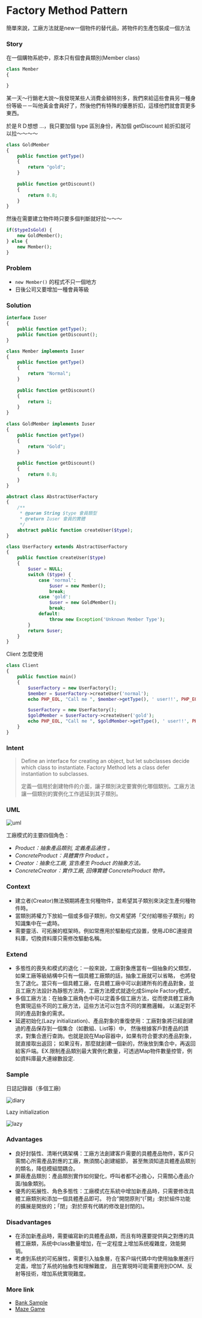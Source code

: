 Factory Method Pattern
=============

簡單來說，工廠方法就是new一個物件的替代品，將物件的生產包裝成一個方法

### Story

在一個購物系統中，原本只有個會員類別(Member class)

```php
class Member
{

}
```

某一天～行銷老大說～我發現某些人消費金額特別多，我們來給這些會員另一種身份等級－－叫他黃金會員好了，然後他們有特殊的優惠折扣，這樣他們就會買更多東西。

於是ＲＤ想想 ...，我只要加個 type 區別身份，再加個 getDiscount 給折扣就可以拉～～～～

```php
class GoldMember
{
    public function getType()
    {
        return "gold";
    }
    
    public function getDiscount()
    {
        return 0.8;
    }
}
```

然後在需要建立物件時只要多個判斷就好拉～～～

```php
if($typeIsGold) {
    new GoldMember();
} else {
    new Member();
}
```

### Problem

* `new Member()` 的程式不只一個地方
*  日後公司又要增加一種會員等級

### Solution

```php
interface Iuser
{
    public function getType();
    public function getDiscount();
}

class Member implements Iuser
{
    public function getType()
    {
        return "Normal";
    }
    
    public function getDiscount()
    {
        return 1;
    }
}
 
class GoldMember implements Iuser
{
    public function getType()
    {
        return "Gold";
    }
    
    public function getDiscount()
    {
        return 0.8;
    }
}

abstract class AbstractUserFactory
{
    /**
     * @param String $type 會員類型
     * @return Iuser 會員的實體
     */
    abstract public function createUser($type);
}

class UserFactory extends AbstractUserFactory
{
    public function createUser($type)
    {   
        $user = NULL;
        switch ($type) {
            case 'normal':
                $user = new Member();
                break;
            case 'gold':
                $user = new GoldMember();
                break;
            default:
                throw new Exception('Unknown Member Type');
        }
        return $user;
    }
}
```

Client 怎麼使用

```php
class Client
{
    public function main()
    {
        $userFactory = new UserFactory();
        $member = $userFactory->createUser('normal');
        echo PHP_EOL, "Call me ", $member->getType(), ' user!!', PHP_EOL;

        $userFactory = new UserFactory();
        $goldMember = $userFactory->createUser('gold');
        echo PHP_EOL, "Call me ", $goldMember->getType(), ' user!!', PHP_EOL;
    }
}
```

### Intent

> Define an interface for creating an object, but let subclasses decide which class to instantiate. 
  Factory Method lets a class defer instantiation to subclasses.
>
> 定義一個用於創建物件的介面，讓子類別決定要實例化哪個類別。工廠方法讓一個類別的實例化工作遞延到其子類別。

### UML

![uml](http://i.imgur.com/zrdVaa8.png)

工廠模式的主要四個角色：

* *Product：抽象產品類別, 定義產品通性 。*
* *ConcreteProduct：具體實作 Product 。*
* *Creator：抽象化工廠, 宣告產生 Product 的抽象方法。*
* *ConcreteCreator：實作工廠, 回傳實體 ConcreteProduct 物件。* 

### Context
* 建立者(Creator)無法預期將產生何種物件，並希望其子類別來決定生產何種物件時。
* 當類別將權力下放給一個或多個子類別，你又希望將「交付給哪些子類別」的知識集中在一處時。
* 需要靈活、可拓展的框架時。例如常應用於驅動程式設置，使用JDBC連接資料庫，切換資料庫只需修改驅動名稱。

### Extend
* 多態性的喪失和模式的退化：一般來說，工廠對象應當有一個抽象的父類型，如果工廠等級結構中只有一個具體工廠類的話，抽象工廠就可以省略，
  也將發生了退化。當只有一個具體工廠，在具體工廠中可以創建所有的產品對象，並且工廠方法設計為靜態方法時，工廠方法模式就退化成Simple Factory模式。
* 多個工廠方法：在抽象工廠角色中可以定義多個工廠方法，從而使具體工廠角色實現這些不同的工廠方法，這些方法可以包含不同的業務邏輯，
  以滿足對不同的產品對象的需求。
* 延遲初始化(Lazy initialization)、產品對象的重復使用：工廠對象將已經創建過的產品保存到一個集合（如數組、List等）中，
  然後根據客戶對產品的請求，對集合進行查詢。也就是說在Map容器中，如果有符合要求的產品對象，就直接取出返回；
  如果沒有，那麼就創建一個新的，然後放到集合中，再返回給客戶端。EX.限制產品類別最大實例化數量，可透過Map物件數量控管，例如資料庫最大連線數設定.

### Sample

日誌記錄器（多個工廠)  
  
![diary](http://i.imgur.com/tUFZtZ4.jpg)

Lazy initialization  

![lazy](http://i.imgur.com/oYK8Zlb.png)

### Advantages
* 良好封裝性、清晰代碼架構：工廠方法創建客戶需要的具體產品物件，客戶只需關心所需產品對應的工廠，無須關心創建細節，
  甚至無須知道具體產品類別的類名，降低模組間耦合。
* 屏蔽產品類別：產品類別實作如何變化，呼叫者都不必擔心，只需關心產品介面/抽象類別。
* 優秀的拓展性、角色多態性：工廠模式在系統中增加新產品時，只需要修改具體工廠類別和添加一個具體產品即可。
  符合”開閉原則“(「開」:對於組件功能的擴展是開放的；「閉」:對於原有代碼的修改是封閉的)。

### Disadvantages
* 在添加新產品時，需要编寫新的具體產品類，而且有時還要提供與之對應的具體工廠類，系统中class數量增加，在一定程度上增加系统複雜度，效能開销。
* 考慮到系统的可拓展性，需要引入抽象層，在客户端代碼中均使用抽象層進行定義，增加了系统的抽象性和理解難度，
  且在實現時可能需要用到DOM、反射等技術，增加系统實現難度。

### More link
- [Bank Sample](https://sites.google.com/site/stevenattw/design-patterns/factory-method)
- [Maze Game](http://www.eli.sdsu.edu/courses/spring98/cs635/notes/creational/creational.html)
